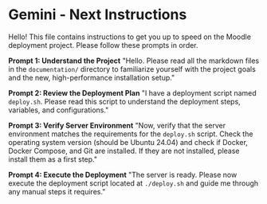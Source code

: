 # Gemini - Next Instructions

Hello! This file contains instructions to get you up to speed on the Moodle deployment project. Please follow these prompts in order.

**Prompt 1: Understand the Project**
"Hello. Please read all the markdown files in the `documentation/` directory to familiarize yourself with the project goals and the new, high-performance installation setup."

**Prompt 2: Review the Deployment Plan**
"I have a deployment script named `deploy.sh`. Please read this script to understand the deployment steps, variables, and configurations."

**Prompt 3: Verify Server Environment**
"Now, verify that the server environment matches the requirements for the `deploy.sh` script. Check the operating system version (should be Ubuntu 24.04) and check if Docker, Docker Compose, and Git are installed. If they are not installed, please install them as a first step."

**Prompt 4: Execute the Deployment**
"The server is ready. Please now execute the deployment script located at `./deploy.sh` and guide me through any manual steps it requires."
